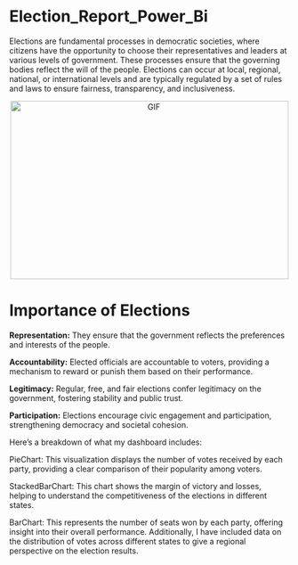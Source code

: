 # Election_Report_Power_Bi


Elections are fundamental processes in democratic societies, where citizens have the opportunity to choose their representatives and leaders at various levels of government. These processes ensure that the governing bodies reflect the will of the people. Elections can occur at local, regional, national, or international levels and are typically regulated by a set of rules and laws to ensure fairness, transparency, and inclusiveness.

<p align="center">
 <img  alt="GIF" src="https://t3.ftcdn.net/jpg/06/83/88/64/360_F_683886438_c5OBLwQcA1DFCK4ySRI4hZmLaVWDzvKO.jpg" height="320" width="500px" />
 </p>

<h1>Importance of Elections</h1>



<b>Representation:</b> They ensure that the government reflects the preferences and interests of the people.

<b>Accountability:</b> Elected officials are accountable to voters, providing a mechanism to reward or punish them based on their performance.

<b>Legitimacy:</b> Regular, free, and fair elections confer legitimacy on the government, fostering stability and public trust.

<b>Participation:</b> Elections encourage civic engagement and participation, strengthening democracy and societal cohesion.





Here’s a breakdown of what my dashboard includes:

PieChart: This visualization displays the number of votes received by each party, providing a clear comparison of their popularity among voters.

StackedBarChart: This chart shows the margin of victory and losses, helping to understand the competitiveness of the elections in different states.

BarChart: This represents the number of seats won by each party, offering insight into their overall performance.
Additionally, I have included data on the distribution of votes across different states to give a regional perspective on the election results.

